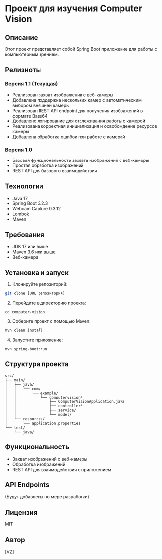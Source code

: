 # Проект для изучения Computer Vision

## Описание
Этот проект представляет собой Spring Boot приложение для работы с компьютерным зрением.

## Релизноты

### Версия 1.1 (Текущая)
- Реализован захват изображений с веб-камеры
- Добавлена поддержка нескольких камер с автоматическим выбором внешней камеры
- Реализован REST API endpoint для получения изображений в формате Base64
- Добавлено логирование для отслеживания работы с камерой
- Реализована корректная инициализация и освобождение ресурсов камеры
- Добавлена обработка ошибок при работе с камерой

### Версия 1.0
- Базовая функциональность захвата изображений с веб-камеры
- Простая обработка изображений
- REST API для базового взаимодействия

## Технологии
- Java 17
- Spring Boot 3.2.3
- Webcam Capture 0.3.12
- Lombok
- Maven

## Требования
- JDK 17 или выше
- Maven 3.6 или выше
- Веб-камера

## Установка и запуск

1. Клонируйте репозиторий:
```bash
git clone [URL репозитория]
```

2. Перейдите в директорию проекта:
```bash
cd computer-vision
```

3. Соберите проект с помощью Maven:
```bash
mvn clean install
```

4. Запустите приложение:
```bash
mvn spring-boot:run
```

## Структура проекта
```
src/
├── main/
│   ├── java/
│   │   └── com/
│   │       └── example/
│   │           └── computervision/
│   │               ├── ComputerVisionApplication.java
│   │               ├── controller/
│   │               ├── service/
│   │               └── model/
│   └── resources/
│       └── application.properties
└── test/
    └── java/
```

## Функциональность
- Захват изображений с веб-камеры
- Обработка изображений
- REST API для взаимодействия с приложением

## API Endpoints
(Будут добавлены по мере разработки)

## Лицензия
MIT

## Автор
[VZ] 